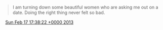 > I am turning down some beautiful women who are asking me out on a date\. Doing the right thing never felt so bad\.

<img src="../../media/tweet.ico" width="12" /> [Sun Feb 17 17:38:22 +0000 2013](https://twitter.com/DromerDenker/status/303196704621088769)